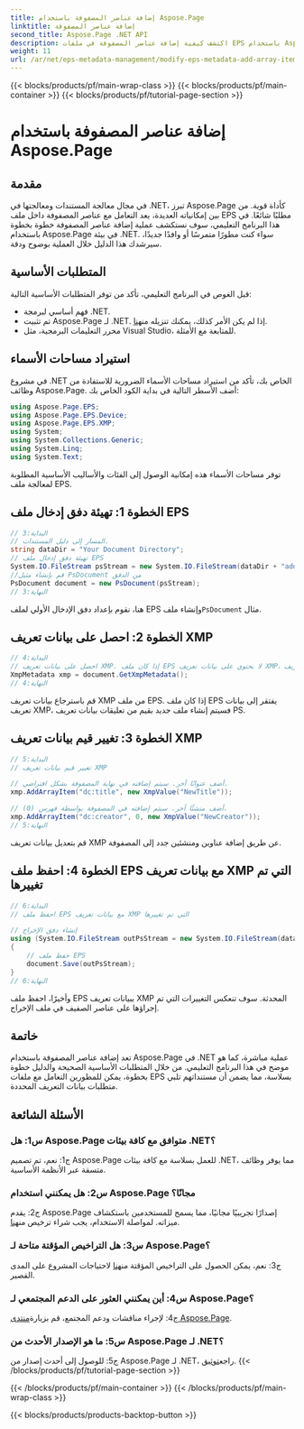 ```yaml
---
title: إضافة عناصر المصفوفة باستخدام Aspose.Page
linktitle: إضافة عناصر المصفوفة
second_title: Aspose.Page .NET API
description: اكتشف كيفية إضافة عناصر المصفوفة في ملفات EPS باستخدام Aspose.Page لـ .NET. اتبع دليلنا خطوة بخطوة للتعامل السلس مع المستندات.
weight: 11
url: /ar/net/eps-metadata-management/modify-eps-metadata-add-array-items/
---
```


{{< blocks/products/pf/main-wrap-class >}}
{{< blocks/products/pf/main-container >}}
{{< blocks/products/pf/tutorial-page-section >}}

# إضافة عناصر المصفوفة باستخدام Aspose.Page

## مقدمة

في مجال معالجة المستندات ومعالجتها في .NET، تبرز Aspose.Page كأداة قوية. من بين إمكانياته العديدة، يعد التعامل مع عناصر المصفوفة داخل ملف EPS مطلبًا شائعًا. في هذا البرنامج التعليمي، سوف نستكشف عملية إضافة عناصر المصفوفة خطوة بخطوة باستخدام Aspose.Page في بيئة .NET. سواء كنت مطورًا متمرسًا أو وافدًا جديدًا، سيرشدك هذا الدليل خلال العملية بوضوح ودقة.

## المتطلبات الأساسية

قبل الغوص في البرنامج التعليمي، تأكد من توفر المتطلبات الأساسية التالية:

- فهم أساسي لبرمجة .NET.
-  تم تثبيت Aspose.Page لـ .NET. إذا لم يكن الأمر كذلك، يمكنك تنزيله من[هنا](https://releases.aspose.com/page/net/).
- محرر التعليمات البرمجية، مثل Visual Studio، للمتابعة مع الأمثلة.

## استيراد مساحات الأسماء

في مشروع .NET الخاص بك، تأكد من استيراد مساحات الأسماء الضرورية للاستفادة من وظائف Aspose.Page. أضف الأسطر التالية في بداية الكود الخاص بك:

```csharp
using Aspose.Page.EPS;
using Aspose.Page.EPS.Device;
using Aspose.Page.EPS.XMP;
using System;
using System.Collections.Generic;
using System.Linq;
using System.Text;
```

توفر مساحات الأسماء هذه إمكانية الوصول إلى الفئات والأساليب الأساسية المطلوبة لمعالجة ملف EPS.

## الخطوة 1: تهيئة دفق إدخال ملف EPS

```csharp
// البداية:3
// المسار إلى دليل المستندات.
string dataDir = "Your Document Directory";
// تهيئة دفق إدخال ملف EPS
System.IO.FileStream psStream = new System.IO.FileStream(dataDir + "add_simple_props_input.eps", System.IO.FileMode.Open, System.IO.FileAccess.Read);
//قم بإنشاء مثيل PsDocument من الدفق
PsDocument document = new PsDocument(psStream);            
// النهاية:3
```

 هنا، نقوم بإعداد دفق الإدخال الأولي لملف EPS وإنشاء ملف`PsDocument` مثال.

## الخطوة 2: احصل على بيانات تعريف XMP

```csharp
// البداية:4
// احصل على بيانات تعريف XMP. إذا كان ملف EPS لا يحتوي على بيانات تعريف XMP، فسنحصل على ملف جديد مملوء بالقيم من تعليقات بيانات تعريف PS (%%Creator، %%CreateDate، %%Title، إلخ)
XmpMetadata xmp = document.GetXmpMetadata();
// النهاية:4
```

قم باسترجاع بيانات تعريف XMP من ملف EPS. إذا كان ملف EPS يفتقر إلى بيانات تعريف XMP، فسيتم إنشاء ملف جديد بقيم من تعليقات بيانات تعريف PS.

## الخطوة 3: تغيير قيم بيانات تعريف XMP

```csharp
// البداية:5
// تغيير قيم بيانات تعريف XMP

// أضف عنوانًا آخر. سيتم إضافته في نهاية المصفوفة بشكل افتراضي.
xmp.AddArrayItem("dc:title", new XmpValue("NewTitle"));

// أضف منشئًا آخر. سيتم إضافته في المصفوفة بواسطة فهرس (0).
xmp.AddArrayItem("dc:creator", 0, new XmpValue("NewCreator"));
// النهاية:5
```

قم بتعديل بيانات تعريف XMP عن طريق إضافة عناوين ومنشئين جدد إلى المصفوفة.

## الخطوة 4: احفظ ملف EPS مع بيانات تعريف XMP التي تم تغييرها

```csharp
// البداية:6
// احفظ ملف EPS مع بيانات تعريف XMP التي تم تغييرها

// إنشاء دفق الإخراج
using (System.IO.FileStream outPsStream = new System.IO.FileStream(dataDir + "add_array_items_output.eps", System.IO.FileMode.Create, System.IO.FileAccess.Write))
{
    // حفظ ملف EPS
    document.Save(outPsStream);
}
// النهاية:6
```

وأخيرًا، احفظ ملف EPS ببيانات تعريف XMP المحدثة. سوف تنعكس التغييرات التي تم إجراؤها على عناصر الصفيف في ملف الإخراج.

## خاتمة

تعد إضافة عناصر المصفوفة باستخدام Aspose.Page في .NET عملية مباشرة، كما هو موضح في هذا البرنامج التعليمي. من خلال المتطلبات الأساسية الصحيحة والدليل خطوة بخطوة، يمكن للمطورين التعامل مع ملفات EPS بسلاسة، مما يضمن أن مستنداتهم تلبي متطلبات بيانات التعريف المحددة.

## الأسئلة الشائعة

### س1: هل Aspose.Page متوافق مع كافة بيئات .NET؟

ج1: نعم، تم تصميم Aspose.Page للعمل بسلاسة مع كافة بيئات .NET، مما يوفر وظائف متسقة عبر الأنظمة الأساسية.

### س2: هل يمكنني استخدام Aspose.Page مجانًا؟

 ج2: يقدم Aspose.Page إصدارًا تجريبيًا مجانيًا، مما يسمح للمستخدمين باستكشاف ميزاته. لمواصلة الاستخدام، يجب شراء ترخيص من[هنا](https://purchase.aspose.com/buy).

### س3: هل التراخيص المؤقتة متاحة لـ Aspose.Page؟

 ج3: نعم، يمكن الحصول على التراخيص المؤقتة من[هنا](https://purchase.aspose.com/temporary-license/) لاحتياجات المشروع على المدى القصير.

### س4: أين يمكنني العثور على الدعم المجتمعي لـ Aspose.Page؟

ج4: لإجراء مناقشات ودعم المجتمع، قم بزيارة[منتدى Aspose.Page](https://forum.aspose.com/c/page/39).

### س5: ما هو الإصدار الأحدث من Aspose.Page لـ .NET؟

 ج5: للوصول إلى أحدث إصدار من Aspose.Page لـ .NET، راجع[توثيق](https://reference.aspose.com/page/net/).
{{< /blocks/products/pf/tutorial-page-section >}}

{{< /blocks/products/pf/main-container >}}
{{< /blocks/products/pf/main-wrap-class >}}

{{< blocks/products/products-backtop-button >}}
